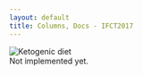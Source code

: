 ```yaml
---
layout: default
title: Columns, Docs - IFCT2017
---
```


<img alt="Ketogenic diet" src="https://i.imgur.com/56kSuHB.jpg">
<section>
  Not implemented yet.
</section>
